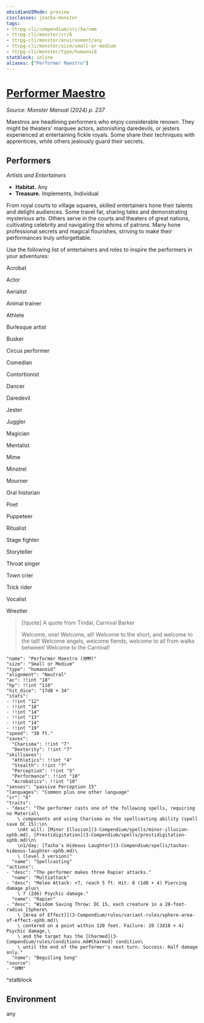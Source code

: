 ```yaml
---
obsidianUIMode: preview
cssclasses: json5e-monster
tags:
- ttrpg-cli/compendium/src/5e/xmm
- ttrpg-cli/monster/cr/6
- ttrpg-cli/monster/environment/any
- ttrpg-cli/monster/size/small-or-medium
- ttrpg-cli/monster/type/humanoid
statblock: inline
aliases: ["Performer Maestro"]
---
```

# [Performer Maestro](3-Compendium\bestiary\humanoid/performer-maestro-xmm.md)
*Source: Monster Manual (2024) p. 237*  

Maestros are headlining performers who enjoy considerable renown. They might be theaters' marquee actors, astonishing daredevils, or jesters experienced at entertaining fickle royals. Some share their techniques with apprentices, while others jealously guard their secrets.

## Performers

*Artists and Entertainers*

- **Habitat.** Any  
- **Treasure.** Implements, Individual  

From royal courts to village squares, skilled entertainers hone their talents and delight audiences. Some travel far, sharing tales and demonstrating mysterious arts. Others serve in the courts and theaters of great nations, cultivating celebrity and navigating the whims of patrons. Many hone professional secrets and magical flourishes, striving to make their performances truly unforgettable.

Use the following list of entertainers and roles to inspire the performers in your adventures:

Acrobat

Actor

Aerialist

Animal trainer

Athlete

Burlesque artist

Busker

Circus performer

Comedian

Contortionist

Dancer

Daredevil

Jester

Juggler

Magician

Mentalist

Mime

Minstrel

Mourner

Oral historian

Poet

Puppeteer

Ritualist

Stage fighter

Storyteller

Throat singer

Town crier

Trick rider

Vocalist

Wrestler

> [!quote] A quote from Tindal, Carnival Barker  
> 
> Welcome, one! Welcome, all! Welcome to the short, and welcome to the tall! Welcome angels, welcome fiends, welcome to all from walks between! Welcome to the Carnival!


```statblock
"name": "Performer Maestro (XMM)"
"size": "Small or Medium"
"type": "humanoid"
"alignment": "Neutral"
"ac": !!int "18"
"hp": !!int "110"
"hit_dice": "17d8 + 34"
"stats":
- !!int "12"
- !!int "18"
- !!int "14"
- !!int "13"
- !!int "14"
- !!int "19"
"speed": "30 ft."
"saves":
  "Charisma": !!int "7"
  "Dexterity": !!int "7"
"skillsaves":
  "Athletics": !!int "4"
  "Stealth": !!int "7"
  "Perception": !!int "5"
  "Performance": !!int "10"
  "Acrobatics": !!int "10"
"senses": "passive Perception 15"
"languages": "Common plus one other language"
"cr": "6"
"traits":
- "desc": "The performer casts one of the following spells, requiring no Material\
    \ components and using Charisma as the spellcasting ability (spell save DC 15):\n\
    \nAt will: [Minor Illusion](3-Compendium/spells/minor-illusion-xphb.md), [Prestidigitation](3-Compendium/spells/prestidigitation-xphb.md)\n\
    \n1/day: [Tasha's Hideous Laughter](3-Compendium/spells/tashas-hideous-laughter-xphb.md)\
    \ (level 3 version)"
  "name": "Spellcasting"
"actions":
- "desc": "The performer makes three Rapier attacks."
  "name": "Multiattack"
- "desc": "Melee Attack: +7, reach 5 ft. Hit: 8 (1d8 + 4) Piercing damage plus\
    \ 7 (2d6) Psychic damage."
  "name": "Rapier"
- "desc": "Wisdom Saving Throw: DC 15, each creature in a 20-foot-radius [Sphere\
    \ [Area of Effect]](3-Compendium/rules/variant-rules/sphere-area-of-effect-xphb.md)\
    \ centered on a point within 120 feet. Failure: 20 (3d10 + 4) Psychic damage,\
    \ and the target has the [Charmed](3-Compendium/rules/conditions.md#Charmed) condition\
    \ until the end of the performer's next turn. Success: Half damage only."
  "name": "Beguiling Song"
"source":
- "XMM"
```
^statblock

## Environment

any